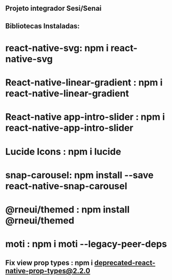 ## Projeto integrador Sesi/Senai

## Bibliotecas Instaladas: 
#
#
# 
# react-native-svg: npm i react-native-svg
# React-native-linear-gradient : npm i react-native-linear-gradient
# React-native app-intro-slider : npm i react-native-app-intro-slider
# Lucide Icons : npm i lucide
# snap-carousel: npm install --save react-native-snap-carousel
# @rneui/themed : npm install @rneui/themed
# moti : npm i moti --legacy-peer-deps
## Fix view prop types : npm i deprecated-react-native-prop-types@2.2.0

